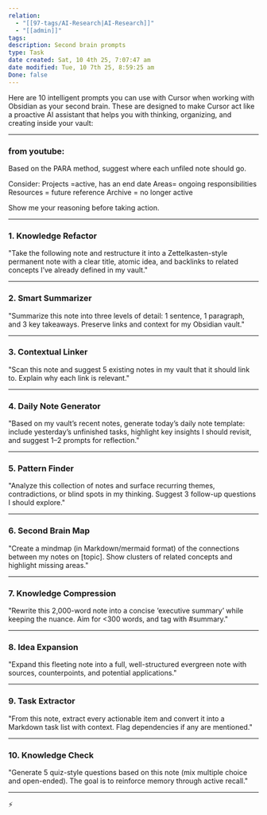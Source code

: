 ```yaml
---
relation:
  - "[[97-tags/AI-Research|AI-Research]]"
  - "[[admin]]"
tags:
description: Second brain prompts
type: Task
date created: Sat, 10 4th 25, 7:07:47 am
date modified: Tue, 10 7th 25, 8:59:25 am
Done: false
---
```

Here are 10 intelligent prompts you can use with Cursor when working with Obsidian as your second brain. These are designed to make Cursor act like a proactive AI assistant that helps you with thinking, organizing, and creating inside your vault:

---


### from youtube:

Based on the PARA method, suggest where each unfiled note should go.

Consider:
Projects =active, has an end date
Areas= ongoing responsibilities
Resources = future reference
Archive = no longer active

Show me your reasoning before taking action.

---

### 1. Knowledge Refactor

"Take the following note and restructure it into a Zettelkasten-style permanent note with a clear title, atomic idea, and backlinks to related concepts I’ve already defined in my vault."


---

### 2. Smart Summarizer

"Summarize this note into three levels of detail: 1 sentence, 1 paragraph, and 3 key takeaways. Preserve links and context for my Obsidian vault."


---

### 3. Contextual Linker

"Scan this note and suggest 5 existing notes in my vault that it should link to. Explain why each link is relevant."


---

### 4. Daily Note Generator

"Based on my vault’s recent notes, generate today’s daily note template: include yesterday’s unfinished tasks, highlight key insights I should revisit, and suggest 1–2 prompts for reflection."


---

### 5. Pattern Finder

"Analyze this collection of notes and surface recurring themes, contradictions, or blind spots in my thinking. Suggest 3 follow-up questions I should explore."


---

### 6. Second Brain Map

"Create a mindmap (in Markdown/mermaid format) of the connections between my notes on [topic]. Show clusters of related concepts and highlight missing areas."


---

### 7. Knowledge Compression

"Rewrite this 2,000-word note into a concise ‘executive summary’ while keeping the nuance. Aim for <300 words, and tag with #summary."


---

### 8. Idea Expansion

"Expand this fleeting note into a full, well-structured evergreen note with sources, counterpoints, and potential applications."


---

### 9. Task Extractor

"From this note, extract every actionable item and convert it into a Markdown task list with context. Flag dependencies if any are mentioned."


---

### 10. Knowledge Check

"Generate 5 quiz-style questions based on this note (mix multiple choice and open-ended). The goal is to reinforce memory through active recall."


---

⚡
